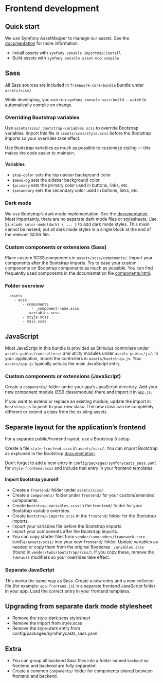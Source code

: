 # Frontend development

## Quick start
We use Symfony AssetMapper to manage our assets. See the [documentation](https://symfony.com/doc/current/frontend/asset_mapper.html) for more information.
- Install assets with `symfony console importmap:install`
- Build assets with `symfony console asset-map:compile`

## Sass
All Sass sources are included in `framework-core-bundle` bundle under `assets/scss/`.

While developing, you can run `symfony console sass:build --watch` to automatically compile on change.

### Overriding Bootstrap variables
Use `assets/scss/_bootstrap-variables.scss` to override Bootstrap variables. Import this file in `assets/scss/style.scss` before the Bootstrap imports so your overrides take effect.

Use Bootstrap variables as much as possible to customize styling — this makes the code easier to maintain.

#### Variables
- `$top-color` sets the top navbar background color
- `$menu-bg` sets the sidebar background color
- `$primary` sets the primary color used in buttons, links, etc.
- `$secondary` sets the secondary color used in buttons, links, etc.

### Dark mode
We use Bootstrap’s dark mode implementation. See the
[documentation](https://getbootstrap.com/docs/5.3/customize/color-modes/).
Most importantly, there are no separate dark mode files or stylesheets. Use `@include color-mode(dark) { ... }` to add dark mode styles. This mixin cannot be nested; put all dark mode styles in a single block at the end of the relevant SCSS file.

### Custom components or extensions (Sass)
Place custom SCSS components in `assets/scss/components/`. Import your components after the Bootstrap imports. Try to base your custom components on Bootstrap components as much as possible.
You can find frequently used components in the documentation file [components.html](https://github.com/sumocoders/FrameworkCoreBundle/blob/master/docs/frontend/components.html).

### Folder overview

```text
- assets
    - scss
        - components
            - _component-name.scss
        - _variables.scss
        - style.scss
        - mail.scss
```

## JavaScript

Most JavaScript in this bundle is provided as Stimulus controllers under `assets-public/controllers/` and utility modules under `assets-public/js/`. In your application, import the controllers in `assets/bootstrap.js`. Your `assets/app.js` typically acts as the main JavaScript entry.

### Custom components or extensions (JavaScript)
Create a `components/` folder under your app’s JavaScript directory. Add your new component module (ES6 class/module) there and import it in `app.js`.

If you want to extend or replace an existing module, update the import in `bootstrap.js` to point to your new class. The new class can be completely different or extend a class from the existing assets.

## Separate layout for the application’s frontend

For a separate public/frontend layout, use a Bootstrap 5 setup.

Create a file `style-frontend.scss` in `assets/scss/`. You can import Bootstrap as explained in the Bootstrap [documentation](https://getbootstrap.com/docs/5.3/customize/sass/#importing).

Don’t forget to add a new entry in `config/packages/symfonycasts_sass.yaml` for `style-frontend.scss` and include that entry in your frontend templates.

#### Import Bootstrap yourself

- Create a `frontend/` folder under `assets/scss/`.
- Create a `components/` folder under `frontend/` for your custom/extended components.
- Create `bootstrap-variables.scss` in the `frontend/` folder for your Bootstrap variable overrides.
- Create `bootstrap-imports.scss` in the `frontend/` folder for the Bootstrap imports.
- Import your variables file before the Bootstrap imports.
- Import your components after the Bootstrap imports.
- You can copy starter files from `vendor/sumocoders/framework-core-bundle/assets/scss/` into your new `frontend/` folder. Update variables as needed or copy them from the original Bootstrap `_variables.scss` (found in `vendor/twbs/bootstrap/scss/`). If you copy these, remove the `!default` modifiers so your overrides take effect.

### Separate JavaScript

This works the same way as Sass. Create a new entry and a new collector file (for example: `app-frontend.js`) in a separate frontend JavaScript folder in your app. Load the correct entry in your frontend templates.

## Upgrading from separate dark mode stylesheet

- Remove the style-dark.scss stylesheet
- Remove the import from style.scss
- Remove the style-dark entry from config/packages/symfonycasts_sass.yaml

## Extra

- You can group all backend Sass files into a folder named `backend` so frontend and backend are fully separated.
- Create a common `components/` folder for components shared between frontend and backend.
